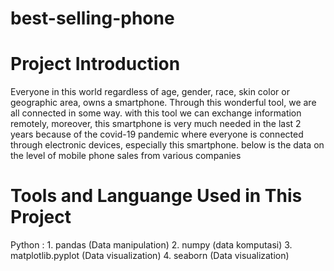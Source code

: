 # best-selling-phone
# Project Introduction
Everyone in this world regardless of age, gender, race, skin color or geographic area, owns a smartphone. Through this wonderful tool, we are all connected in some way. with this tool we can exchange information remotely, moreover, this smartphone is very much needed in the last 2 years because of the covid-19 pandemic where everyone is connected through electronic devices, especially this smartphone. below is the data on the level of mobile phone sales from various companies
# Tools and Languange Used in This Project
Python : 1. pandas (Data manipulation) 2. numpy (data komputasi) 3. matplotlib.pyplot (Data visualization)  4. seaborn (Data visualization) 
